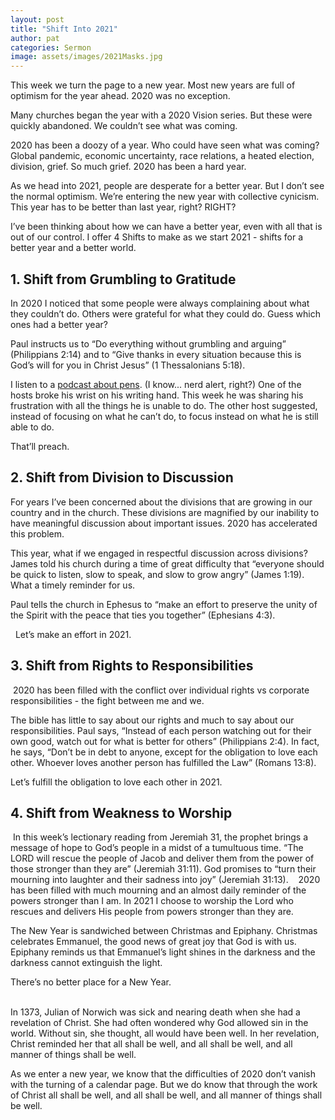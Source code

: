 ```yaml
---
layout: post
title: "Shift Into 2021"
author: pat
categories: Sermon
image: assets/images/2021Masks.jpg
---
```

This week we turn the page to a new year. Most new years are full of optimism for the year ahead. 2020 was no exception.

Many churches began the year with a 2020 Vision series. But these were quickly abandoned. We couldn’t see what was coming.

2020 has been a doozy of a year. Who could have seen what was coming? Global pandemic, economic uncertainty, race relations, a heated election, division, grief. So much grief. 2020 has been a hard year.

As we head into 2021, people are desperate for a better year. But I don’t see the normal optimism. We’re entering the new year with collective cynicism. This year has to be better than last year, right? RIGHT?

I’ve been thinking about how we can have a better year, even with all that is out of our control. I offer 4 Shifts to make as we start 2021 - shifts for a better year and a better world.

## 1. Shift from Grumbling to Gratitude 
In 2020 I noticed that some people were always complaining about what they couldn’t do. Others were grateful for what they could do. Guess which ones had a better year?  

Paul instructs us to “Do everything without grumbling and arguing” (‭‭Philippians‬ ‭2:14‬) and to “Give thanks in every situation because this is God’s will for you in Christ Jesus” (‭‭1 Thessalonians‬ ‭5:18‬).  

I listen to a [podcast about pens](https://www.relay.fm/penaddict). (I know... nerd alert, right?) One of the hosts broke his wrist on his writing hand. This week he was sharing his frustration with all the things he is unable to do. The other host suggested, instead of focusing on what he can’t do, to focus instead on what he is still able to do.  

That’ll preach. 

## 2. Shift from Division to Discussion 
For years I’ve been concerned about the divisions that are growing in our country and in the church. These divisions are magnified by our inability to have meaningful discussion about important issues. 2020 has accelerated this problem.  

This year, what if we engaged in respectful discussion across divisions? James told his church during a time of great difficulty that “everyone should be quick to listen, slow to speak, and slow to grow angry” (James 1:19). What a timely reminder for us.  

Paul tells the church in Ephesus to “make an effort to preserve the unity of the Spirit with the peace that ties you together” (‭‭Ephesians‬ ‭4:3‬).

  Let’s make an effort in 2021.‬‬ 

## 3. Shift from Rights to Responsibilities
 2020 has been filled with the conflict over individual rights vs corporate responsibilities - the fight between me and we.  

The bible has little to say about our rights and much to say about our responsibilities. Paul says, “Instead of each person watching out for their own good, watch out for what is better for others” (‭‭Philippians‬ ‭2:4‬). In fact, he says, “Don’t be in debt to anyone, except for the obligation to love each other. Whoever loves another person has fulfilled the Law” (‭‭Romans‬ ‭13:8‬).  

Let’s fulfill the obligation to love each other in 2021. 

## 4. Shift from Weakness to Worship
 In this week’s lectionary reading from Jeremiah 31, the prophet brings a message of hope to God’s people in a midst of a tumultuous time. “The LORD will rescue the people of Jacob and deliver them from the power of those stronger than they are” (‭‭Jeremiah‬ ‭31:11‬). God promises to “turn their mourning into laughter and their sadness into joy” (‭‭Jeremiah‬ ‭31:13‬). ‭
  2020 has been filled with much mourning and an almost daily reminder of the powers stronger than I am. In 2021 I choose to worship the Lord who rescues and delivers His people from powers stronger than they are. 

The New Year is sandwiched between Christmas and Epiphany. Christmas celebrates Emmanuel, the good news of great joy that God is with us. Epiphany reminds us that Emmanuel’s light shines in the darkness and the darkness cannot extinguish the light.

There’s no better place for a New Year.
<br> <br>

In 1373, Julian of Norwich was sick and nearing death when she had a revelation of Christ. She had often wondered why God allowed sin in the world. Without sin, she thought, all would have been well. In her revelation, Christ reminded her that all shall be well, and all shall be well, and all manner of things shall be well.

As we enter a new year, we know that the difficulties of 2020 don’t vanish with the turning of a calendar page. But we do know that through the work of Christ all shall be well, and all shall be well, and all manner of things shall be well.
